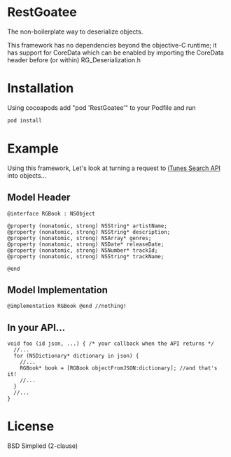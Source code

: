 RestGoatee
==========

The non-boilerplate way to deserialize objects.

This framework has no dependencies beyond the objective-C runtime; it has support for CoreData which can be enabled by importing the CoreData header before (or within) RG_Deserialization.h

# Installation
Using cocoapods add "pod 'RestGoatee'" to your Podfile and run
```bash
pod install
```

Example
=======
Using this framework, Let's look at turning a request to [iTunes Search API](https://itunes.apple.com/search?term=pink+floyd) into objects...
## Model Header

```objc
@interface RGBook : NSObject

@property (nonatomic, strong) NSString* artistName;
@property (nonatomic, strong) NSString* description;
@property (nonatomic, strong) NSArray* genres;
@property (nonatomic, strong) NSDate* releaseDate;
@property (nonatomic, strong) NSNumber* trackId;
@property (nonatomic, strong) NSString* trackName;

@end
```

## Model Implementation

```objc
@implementation RGBook @end //nothing!
```

## In your API...

```objc
void foo (id json, ...) { /* your callback when the API returns */
  //...
  for (NSDictionary* dictionary in json) {
    //...
    RGBook* book = [RGBook objectFromJSON:dictionary]; //and that's it!
    //...
  }
  //...
}
```

License
=======
BSD Simplied (2-clause)
